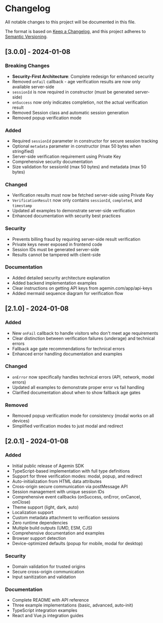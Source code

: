 # Changelog

All notable changes to this project will be documented in this file.

The format is based on [Keep a Changelog](https://keepachangelog.com/en/1.0.0/),
and this project adheres to [Semantic Versioning](https://semver.org/spec/v2.0.0.html).

## [3.0.0] - 2024-01-08

### Breaking Changes
- **Security-First Architecture**: Complete redesign for enhanced security
- Removed `onFail` callback - age verification results are now only available server-side
- `sessionId` is now required in constructor (must be generated server-side)
- `onSuccess` now only indicates completion, not the actual verification result
- Removed Session class and automatic session generation
- Removed popup verification mode

### Added
- Required `sessionId` parameter in constructor for secure session tracking
- Optional `metadata` parameter in constructor (max 50 bytes when stringified)
- Server-side verification requirement using Private Key
- Comprehensive security documentation
- Size validation for sessionId (max 50 bytes) and metadata (max 50 bytes)

### Changed
- Verification results must now be fetched server-side using Private Key
- `VerificationResult` now only contains `sessionId`, `completed`, and `timestamp`
- Updated all examples to demonstrate server-side verification
- Enhanced documentation with security best practices

### Security
- Prevents billing fraud by requiring server-side result verification
- Private keys never exposed in frontend code
- Session IDs must be generated server-side
- Results cannot be tampered with client-side

### Documentation
- Added detailed security architecture explanation
- Added backend implementation examples
- Clear instructions on getting API keys from agemin.com/app/api-keys
- Added mermaid sequence diagram for verification flow

## [2.1.0] - 2024-01-08

### Added
- New `onFail` callback to handle visitors who don't meet age requirements
- Clear distinction between verification failures (underage) and technical errors
- Fallback age gate recommendations for technical errors
- Enhanced error handling documentation and examples

### Changed
- `onError` now specifically handles technical errors (API, network, model errors)
- Updated all examples to demonstrate proper error vs fail handling
- Clarified documentation about when to show fallback age gates

### Removed
- Removed popup verification mode for consistency (modal works on all devices)
- Simplified verification modes to just modal and redirect

## [2.0.1] - 2024-01-08

### Added
- Initial public release of Agemin SDK
- TypeScript-based implementation with full type definitions
- Support for three verification modes: modal, popup, and redirect
- Auto-initialization from HTML data attributes
- Cross-origin secure communication via postMessage API
- Session management with unique session IDs
- Comprehensive event callbacks (onSuccess, onError, onCancel, onClose)
- Theme support (light, dark, auto)
- Localization support
- Custom metadata attachment to verification sessions
- Zero runtime dependencies
- Multiple build outputs (UMD, ESM, CJS)
- Comprehensive documentation and examples
- Browser support detection
- Device-optimized defaults (popup for mobile, modal for desktop)

### Security
- Domain validation for trusted origins
- Secure cross-origin communication
- Input sanitization and validation

### Documentation
- Complete README with API reference
- Three example implementations (basic, advanced, auto-init)
- TypeScript integration examples
- React and Vue.js integration guides